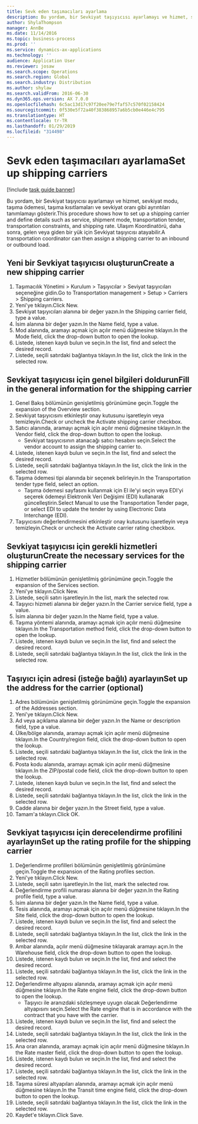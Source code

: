 ```yaml
---
title: Sevk eden taşımacıları ayarlama
description: Bu yordam, bir Sevkiyat taşıyıcısı ayarlamayı ve hizmet, sevkiyat modu, taşıma ödemesi, taşıma kısıtlamaları ve sevkiyat oranı gibi ayrıntıları tanımlamayı gösterir.
author: ShylaThompson
manager: AnnBe
ms.date: 11/14/2016
ms.topic: business-process
ms.prod: ''
ms.service: dynamics-ax-applications
ms.technology: ''
audience: Application User
ms.reviewer: josaw
ms.search.scope: Operations
ms.search.region: Global
ms.search.industry: Distribution
ms.author: shylaw
ms.search.validFrom: 2016-06-30
ms.dyn365.ops.version: AX 7.0.0
ms.openlocfilehash: 6c5ac13d17c97f20ee79e7faf57c570f02158424
ms.sourcegitcommit: 0f530e5f72a40f383868957a6b5cb0e446e4c795
ms.translationtype: HT
ms.contentlocale: tr-TR
ms.lasthandoff: 01/29/2019
ms.locfileid: "314498"
---
```

# <a name="set-up-shipping-carriers"></a><span data-ttu-id="d99f1-103">Sevk eden taşımacıları ayarlama</span><span class="sxs-lookup"><span data-stu-id="d99f1-103">Set up shipping carriers</span></span>

[!include [task guide banner](../../includes/task-guide-banner.md)]

<span data-ttu-id="d99f1-104">Bu yordam, bir Sevkiyat taşıyıcısı ayarlamayı ve hizmet, sevkiyat modu, taşıma ödemesi, taşıma kısıtlamaları ve sevkiyat oranı gibi ayrıntıları tanımlamayı gösterir.</span><span class="sxs-lookup"><span data-stu-id="d99f1-104">This procedure shows how to set up a shipping carrier and define details such as service, shipment mode, transportation tender, transportation constraints, and shipping rate.</span></span> <span data-ttu-id="d99f1-105">Ulaşım Koordinatörü, daha sonra, gelen veya giden bir yük için Sevkiyat taşıyıcısı atayabilir.</span><span class="sxs-lookup"><span data-stu-id="d99f1-105">A transportation coordinator can then assign a shipping carrier to an inbound or outbound load.</span></span>


## <a name="create-a-new-shipping-carrier"></a><span data-ttu-id="d99f1-106">Yeni bir Sevkiyat taşıyıcısı oluşturun</span><span class="sxs-lookup"><span data-stu-id="d99f1-106">Create a new shipping carrier</span></span>
1. <span data-ttu-id="d99f1-107">Taşımacılık Yönetimi > Kurulum > Taşıyıcılar > Seviyat taşıyıcıları seçeneğine gidin.</span><span class="sxs-lookup"><span data-stu-id="d99f1-107">Go to Transportation management > Setup > Carriers > Shipping carriers.</span></span>
2. <span data-ttu-id="d99f1-108">Yeni'ye tıklayın.</span><span class="sxs-lookup"><span data-stu-id="d99f1-108">Click New.</span></span>
3. <span data-ttu-id="d99f1-109">Sevkiyat taşıyıcıları alanına bir değer yazın.</span><span class="sxs-lookup"><span data-stu-id="d99f1-109">In the Shipping carrier field, type a value.</span></span>
4. <span data-ttu-id="d99f1-110">İsim alanına bir değer yazın.</span><span class="sxs-lookup"><span data-stu-id="d99f1-110">In the Name field, type a value.</span></span>
5. <span data-ttu-id="d99f1-111">Mod alanında, aramayı açmak için açılır menü düğmesine tıklayın.</span><span class="sxs-lookup"><span data-stu-id="d99f1-111">In the Mode field, click the drop-down button to open the lookup.</span></span>
6. <span data-ttu-id="d99f1-112">Listede, istenen kaydı bulun ve seçin.</span><span class="sxs-lookup"><span data-stu-id="d99f1-112">In the list, find and select the desired record.</span></span>
7. <span data-ttu-id="d99f1-113">Listede, seçili satırdaki bağlantıya tıklayın.</span><span class="sxs-lookup"><span data-stu-id="d99f1-113">In the list, click the link in the selected row.</span></span>

## <a name="fill-in-the-general-information-for-the-shipping-carrier"></a><span data-ttu-id="d99f1-114">Sevkiyat taşıyıcısı için genel bilgileri doldurun</span><span class="sxs-lookup"><span data-stu-id="d99f1-114">Fill in the general information for the shipping carrier</span></span>
1. <span data-ttu-id="d99f1-115">Genel Bakış bölümünün genişletilmiş görünümüne geçin.</span><span class="sxs-lookup"><span data-stu-id="d99f1-115">Toggle the expansion of the Overview section.</span></span>
2. <span data-ttu-id="d99f1-116">Sevkiyat taşıyıcısını etkinleştir onay kutusunu işaretleyin veya temizleyin.</span><span class="sxs-lookup"><span data-stu-id="d99f1-116">Check or uncheck the Activate shipping carrier checkbox.</span></span>
3. <span data-ttu-id="d99f1-117">Satıcı alanında, aramayı açmak için açılır menü düğmesine tıklayın.</span><span class="sxs-lookup"><span data-stu-id="d99f1-117">In the Vendor field, click the drop-down button to open the lookup.</span></span>
    * <span data-ttu-id="d99f1-118">Sevkiyat taşıyıcısının atanacağı satıcı hesabını seçin.</span><span class="sxs-lookup"><span data-stu-id="d99f1-118">Select the vendor account to assign the shipping carrier to.</span></span>  
4. <span data-ttu-id="d99f1-119">Listede, istenen kaydı bulun ve seçin.</span><span class="sxs-lookup"><span data-stu-id="d99f1-119">In the list, find and select the desired record.</span></span>
5. <span data-ttu-id="d99f1-120">Listede, seçili satırdaki bağlantıya tıklayın.</span><span class="sxs-lookup"><span data-stu-id="d99f1-120">In the list, click the link in the selected row.</span></span>
6. <span data-ttu-id="d99f1-121">Taşıma ödemesi tipi alanında bir seçenek belirleyin.</span><span class="sxs-lookup"><span data-stu-id="d99f1-121">In the Transportation tender type field, select an option.</span></span>
    * <span data-ttu-id="d99f1-122">Taşıma ödemesi sayfasını kullanmak için El ile'yi seçin veya EDI'yi seçerek ödemeyi Elektronik Veri Değişimi (EDI) kullanarak güncelleştirin.</span><span class="sxs-lookup"><span data-stu-id="d99f1-122">Select Manual to use the Transportation Tender page, or select EDI to update the tender by using Electronic Data Interchange (EDI).</span></span>  
7. <span data-ttu-id="d99f1-123">Taşıyıcısını değerlendirmesini etkinleştir onay kutusunu işaretleyin veya temizleyin.</span><span class="sxs-lookup"><span data-stu-id="d99f1-123">Check or uncheck the Activate carrier rating checkbox.</span></span>

## <a name="create-the-necessary-services-for-the-shipping-carrier"></a><span data-ttu-id="d99f1-124">Sevkiyat taşıyıcısı için gerekli hizmetleri oluşturun</span><span class="sxs-lookup"><span data-stu-id="d99f1-124">Create the necessary services for the shipping carrier</span></span>
1. <span data-ttu-id="d99f1-125">Hizmetler bölümünün genişletilmiş görünümüne geçin.</span><span class="sxs-lookup"><span data-stu-id="d99f1-125">Toggle the expansion of the Services section.</span></span>
2. <span data-ttu-id="d99f1-126">Yeni'ye tıklayın.</span><span class="sxs-lookup"><span data-stu-id="d99f1-126">Click New.</span></span>
3. <span data-ttu-id="d99f1-127">Listede, seçili satırı işaretleyin.</span><span class="sxs-lookup"><span data-stu-id="d99f1-127">In the list, mark the selected row.</span></span>
4. <span data-ttu-id="d99f1-128">Taşıyıcı hizmeti alanına bir değer yazın.</span><span class="sxs-lookup"><span data-stu-id="d99f1-128">In the Carrier service field, type a value.</span></span>
5. <span data-ttu-id="d99f1-129">İsim alanına bir değer yazın.</span><span class="sxs-lookup"><span data-stu-id="d99f1-129">In the Name field, type a value.</span></span>
6. <span data-ttu-id="d99f1-130">Taşıma yöntemi alanında, aramayı açmak için açılır menü düğmesine tıklayın.</span><span class="sxs-lookup"><span data-stu-id="d99f1-130">In the Transportation method field, click the drop-down button to open the lookup.</span></span>
7. <span data-ttu-id="d99f1-131">Listede, istenen kaydı bulun ve seçin.</span><span class="sxs-lookup"><span data-stu-id="d99f1-131">In the list, find and select the desired record.</span></span>
8. <span data-ttu-id="d99f1-132">Listede, seçili satırdaki bağlantıya tıklayın.</span><span class="sxs-lookup"><span data-stu-id="d99f1-132">In the list, click the link in the selected row.</span></span>

## <a name="set-up-the-address-for-the-carrier-optional"></a><span data-ttu-id="d99f1-133">Taşıyıcı için adresi (isteğe bağlı) ayarlayın</span><span class="sxs-lookup"><span data-stu-id="d99f1-133">Set up the address for the carrier (optional)</span></span>
1. <span data-ttu-id="d99f1-134">Adres bölümünün genişletilmiş görünümüne geçin.</span><span class="sxs-lookup"><span data-stu-id="d99f1-134">Toggle the expansion of the Addresses section.</span></span>
2. <span data-ttu-id="d99f1-135">Yeni'ye tıklayın.</span><span class="sxs-lookup"><span data-stu-id="d99f1-135">Click New.</span></span>
3. <span data-ttu-id="d99f1-136">Ad veya açıklama alanına bir değer yazın.</span><span class="sxs-lookup"><span data-stu-id="d99f1-136">In the Name or description field, type a value.</span></span>
4. <span data-ttu-id="d99f1-137">Ülke/bölge alanında, aramayı açmak için açılır menü düğmesine tıklayın.</span><span class="sxs-lookup"><span data-stu-id="d99f1-137">In the Country/region field, click the drop-down button to open the lookup.</span></span>
5. <span data-ttu-id="d99f1-138">Listede, seçili satırdaki bağlantıya tıklayın.</span><span class="sxs-lookup"><span data-stu-id="d99f1-138">In the list, click the link in the selected row.</span></span>
6. <span data-ttu-id="d99f1-139">Posta kodu alanında, aramayı açmak için açılır menü düğmesine tıklayın.</span><span class="sxs-lookup"><span data-stu-id="d99f1-139">In the ZIP/postal code field, click the drop-down button to open the lookup.</span></span>
7. <span data-ttu-id="d99f1-140">Listede, istenen kaydı bulun ve seçin.</span><span class="sxs-lookup"><span data-stu-id="d99f1-140">In the list, find and select the desired record.</span></span>
8. <span data-ttu-id="d99f1-141">Listede, seçili satırdaki bağlantıya tıklayın.</span><span class="sxs-lookup"><span data-stu-id="d99f1-141">In the list, click the link in the selected row.</span></span>
9. <span data-ttu-id="d99f1-142">Cadde alanına bir değer yazın.</span><span class="sxs-lookup"><span data-stu-id="d99f1-142">In the Street field, type a value.</span></span>
10. <span data-ttu-id="d99f1-143">Tamam'a tıklayın.</span><span class="sxs-lookup"><span data-stu-id="d99f1-143">Click OK.</span></span>

## <a name="set-up-the-rating-profile-for-the-shipping-carrier"></a><span data-ttu-id="d99f1-144">Sevkiyat taşıyıcısı için derecelendirme profilini ayarlayın</span><span class="sxs-lookup"><span data-stu-id="d99f1-144">Set up the rating profile for the shipping carrier</span></span>
1. <span data-ttu-id="d99f1-145">Değerlendirme profilleri bölümünün genişletilmiş görünümüne geçin.</span><span class="sxs-lookup"><span data-stu-id="d99f1-145">Toggle the expansion of the Rating profiles section.</span></span>
2. <span data-ttu-id="d99f1-146">Yeni'ye tıklayın.</span><span class="sxs-lookup"><span data-stu-id="d99f1-146">Click New.</span></span>
3. <span data-ttu-id="d99f1-147">Listede, seçili satırı işaretleyin.</span><span class="sxs-lookup"><span data-stu-id="d99f1-147">In the list, mark the selected row.</span></span>
4. <span data-ttu-id="d99f1-148">Değerlendirme profili numarası alanına bir değer yazın.</span><span class="sxs-lookup"><span data-stu-id="d99f1-148">In the Rating profile field, type a value.</span></span>
5. <span data-ttu-id="d99f1-149">İsim alanına bir değer yazın.</span><span class="sxs-lookup"><span data-stu-id="d99f1-149">In the Name field, type a value.</span></span>
6. <span data-ttu-id="d99f1-150">Tesis alanında, aramayı açmak için açılır menü düğmesine tıklayın.</span><span class="sxs-lookup"><span data-stu-id="d99f1-150">In the Site field, click the drop-down button to open the lookup.</span></span>
7. <span data-ttu-id="d99f1-151">Listede, istenen kaydı bulun ve seçin.</span><span class="sxs-lookup"><span data-stu-id="d99f1-151">In the list, find and select the desired record.</span></span>
8. <span data-ttu-id="d99f1-152">Listede, seçili satırdaki bağlantıya tıklayın.</span><span class="sxs-lookup"><span data-stu-id="d99f1-152">In the list, click the link in the selected row.</span></span>
9. <span data-ttu-id="d99f1-153">Ambar alanında, açılır menü düğmesine tıklayarak aramayı açın.</span><span class="sxs-lookup"><span data-stu-id="d99f1-153">In the Warehouse field, click the drop-down button to open the lookup.</span></span>
10. <span data-ttu-id="d99f1-154">Listede, istenen kaydı bulun ve seçin.</span><span class="sxs-lookup"><span data-stu-id="d99f1-154">In the list, find and select the desired record.</span></span>
11. <span data-ttu-id="d99f1-155">Listede, seçili satırdaki bağlantıya tıklayın.</span><span class="sxs-lookup"><span data-stu-id="d99f1-155">In the list, click the link in the selected row.</span></span>
12. <span data-ttu-id="d99f1-156">Değerlendirme altyapısı alanında, aramayı açmak için açılır menü düğmesine tıklayın.</span><span class="sxs-lookup"><span data-stu-id="d99f1-156">In the Rate engine field, click the drop-down button to open the lookup.</span></span>
    * <span data-ttu-id="d99f1-157">Taşıyıcı ile aranızdaki sözleşmeye uyugn olacak Değerlendirme altyapısını seçin.</span><span class="sxs-lookup"><span data-stu-id="d99f1-157">Select the Rate engine that is in accordance with the contract that you have with the carrier.</span></span>  
13. <span data-ttu-id="d99f1-158">Listede, istenen kaydı bulun ve seçin.</span><span class="sxs-lookup"><span data-stu-id="d99f1-158">In the list, find and select the desired record.</span></span>
14. <span data-ttu-id="d99f1-159">Listede, seçili satırdaki bağlantıya tıklayın.</span><span class="sxs-lookup"><span data-stu-id="d99f1-159">In the list, click the link in the selected row.</span></span>
15. <span data-ttu-id="d99f1-160">Ana oran alanında, aramayı açmak için açılır menü düğmesine tıklayın.</span><span class="sxs-lookup"><span data-stu-id="d99f1-160">In the Rate master field, click the drop-down button to open the lookup.</span></span>
16. <span data-ttu-id="d99f1-161">Listede, istenen kaydı bulun ve seçin.</span><span class="sxs-lookup"><span data-stu-id="d99f1-161">In the list, find and select the desired record.</span></span>
17. <span data-ttu-id="d99f1-162">Listede, seçili satırdaki bağlantıya tıklayın.</span><span class="sxs-lookup"><span data-stu-id="d99f1-162">In the list, click the link in the selected row.</span></span>
18. <span data-ttu-id="d99f1-163">Taşıma süresi altyapıları alanında, aramayı açmak için açılır menü düğmesine tıklayın.</span><span class="sxs-lookup"><span data-stu-id="d99f1-163">In the Transit time engine field, click the drop-down button to open the lookup.</span></span>
19. <span data-ttu-id="d99f1-164">Listede, seçili satırdaki bağlantıya tıklayın.</span><span class="sxs-lookup"><span data-stu-id="d99f1-164">In the list, click the link in the selected row.</span></span>
20. <span data-ttu-id="d99f1-165">Kaydet'e tıklayın.</span><span class="sxs-lookup"><span data-stu-id="d99f1-165">Click Save.</span></span>


